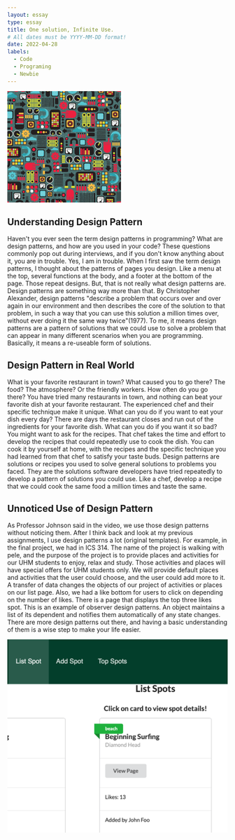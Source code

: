 ```yaml
---
layout: essay
type: essay
title: One solution, Infinite Use. 
# All dates must be YYYY-MM-DD format!
date: 2022-04-28
labels:
  - Code
  - Programing
  - Newbie
---
```

<img class="ui medium left floated image" src="../images/ds.png"> 

## Understanding Design Pattern

Haven't you ever seen the term design patterns in programming? What are design patterns, and how are you used in your code? These questions commonly pop out during interviews, and if you don't know anything about it, you are in trouble. Yes, I am in trouble. When I first saw the term design patterns, I thought about the patterns of pages you design. Like a menu at the top, several functions at the body, and a footer at the bottom of the page. Those repeat designs. But, that is not really what design patterns are. Design patterns are something way more than that. By Christopher Alexander, design patterns "describe a problem that occurs over and over again in our environment and then describes the core of the solution to that problem, in such a way that you can use this solution a million times over, without ever doing it the same way twice"(1977). To me, it means design patterns are a pattern of solutions that we could use to solve a problem that can appear in many different scenarios when you are programming. Basically, it means a re-useable form of solutions. 

## Design Pattern in Real World

What is your favorite restaurant in town? What caused you to go there? The food? The atmosphere? Or the friendly workers. How often do you go there? You have tried many restaurants in town, and nothing can beat your favorite dish at your favorite restaurant. The experienced chef and their specific technique make it unique. What can you do if you want to eat your dish every day? There are days the restaurant closes and run out of the ingredients for your favorite dish. What can you do if you want it so bad? You might want to ask for the recipes. That chef takes the time and effort to develop the recipes that could repeatedly use to cook the dish. You can cook it by yourself at home, with the recipes and the specific technique you had learned from that chef to satisfy your taste buds. Design patterns are solutions or recipes you used to solve general solutions to problems you faced. They are the solutions software developers have tried repeatedly to develop a pattern of solutions you could use. Like a chef, develop a recipe that we could cook the same food a million times and taste the same. 

## Unnoticed Use of Design Pattern

As Professor Johnson said in the video, we use those design patterns without noticing them. After I think back and look at my previous assignments, I use design patterns a lot (original templates). For example, in the final project, we had in ICS 314. The name of the project is walking with pele, and the purpose of the project is to provide places and activities for our UHM students to enjoy, relax and study. Those activities and places will have special offers for UHM students only. We will provide default places and activities that the user could choose, and the user could add more to it. A transfer of data changes the objects of our project of activities or places on our list page. Also, we had a like bottom for users to click on depending on the number of likes. There is a page that displays the top three likes spot. This is an example of observer design patterns. An object maintains a list of its dependent and notifies them automatically of any state changes. There are more design patterns out there, and having a basic understanding of them is a wise step to make your life easier. 

<img class="ui medium left floated image" src="../images/ls.png"> 
